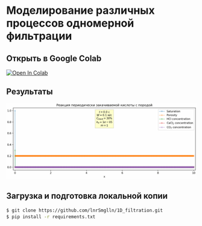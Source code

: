 # Моделирование различных процессов одномерной фильтрации

## Открыть в Google Colab

[![Open In Colab](https://colab.research.google.com/assets/colab-badge.svg)](https://colab.research.google.com/github/lnrsmglln/1D_filtration)

## Результаты

<!-- ![advection](./data/periodic_concentration_field.gif) -->

![acid](./data/acid_field.gif)

## Загрузка и подготовка локальной копии

```bash
$ git clone https://github.com/lnrSmglln/1D_filtration.git
$ pip install -r requirements.txt
```
